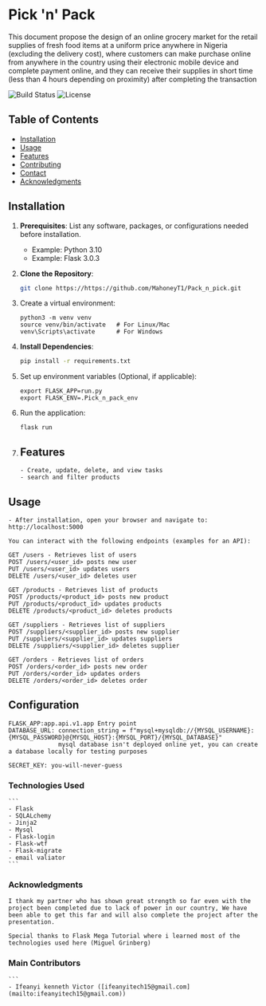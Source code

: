 # Pick 'n' Pack

This document propose the design of an online grocery market for the retail 
supplies of fresh food items at a uniform price anywhere in Nigeria (excluding the delivery cost), 
where customers can make purchase online from anywhere in the country using their electronic mobile 
device and complete payment online, and they can receive their supplies in short time 
(less than 4 hours depending on proximity) after completing the transaction

![Build Status](https://img.shields.io/badge/build-passing-brightgreen)
![License](https://img.shields.io/badge/license-MIT-blue)

## Table of Contents

- [Installation](#installation)
- [Usage](#usage)
- [Features](#features)
- [Contributing](#contributing)
- [Contact](#contact)
- [Acknowledgments](#acknowledgments)

## Installation

1. **Prerequisites**: List any software, packages, or configurations needed before installation.
    - Example: Python 3.10
    - Example: Flask 3.0.3

2. **Clone the Repository**:
    ```bash
    git clone https://https://github.com/MahoneyT1/Pack_n_pick.git
    ``` 

3. Create a virtual environment:
   ```
   python3 -m venv venv
   source venv/bin/activate   # For Linux/Mac
   venv\Scripts\activate      # For Windows
   ```

4. **Install Dependencies**:
    ```bash
    pip install -r requirements.txt

    ```

5. Set up environment variables (Optional, if applicable):
   ```
   export FLASK_APP=run.py
   export FLASK_ENV=.Pick_n_pack_env
   ```

6. Run the application:
   ```
   flask run
   ```

2. ## Features
    ``` User authentication (Login/Signup)
    - Create, update, delete, and view tasks
    - search and filter products
    ```

## Usage
    - After installation, open your browser and navigate to:
    http://localhost:5000

    You can interact with the following endpoints (examples for an API):

    GET /users - Retrieves list of users
    POST /users/<user_id> posts new user
    PUT /users/<user_id> updates users
    DELETE /users/<user_id> deletes user

    GET /products - Retrieves list of products
    POST /products/<product_id> posts new product
    PUT /products/<product_id> updates products
    DELETE /products/<product_id> deletes products

    GET /suppliers - Retrieves list of suppliers
    POST /suppliers/<supplier_id> posts new supplier
    PUT /suppliers/<supplier_id> updates suppliers
    DELETE /suppliers/<supplier_id> deletes supplier

    GET /orders - Retrieves list of orders
    POST /orders/<order_id> posts new order
    PUT /orders/<order_id> updates orders
    DELETE /orders/<order_id> deletes order

## Configuration
    FLASK_APP:app.api.v1.app Entry point
    DATABASE_URL: connection_string = f"mysql+mysqldb://{MYSQL_USERNAME}:{MYSQL_PASSWORD}@{MYSQL_HOST}:{MYSQL_PORT}/{MYSQL_DATABASE}"
                  mysql database isn't deployed online yet, you can create a database locally for testing purposes

    SECRET_KEY: you-will-never-guess

### **Technologies Used**
    ```
    - Flask
    - SQLALchemy
    - Jinja2
    - Mysql
    - Flask-login
    - Flask-wtf
    - Flask-migrate
    - email valiator
    ```

### **Acknowledgments**
    I thank my partner who has shown great strength so far even with the project been completed due to lack of power in our country, We have been able to get this far and will also complete the project after the presentation.

    Special thanks to Flask Mega Tutorial where i learned most of the technologies used here (Miguel Grinberg)

### **Main Contributors**
    ```
    - Ifeanyi kenneth Victor ([ifeanyitech15@gmail.com](mailto:ifeanyitech15@gmail.com))                                                 